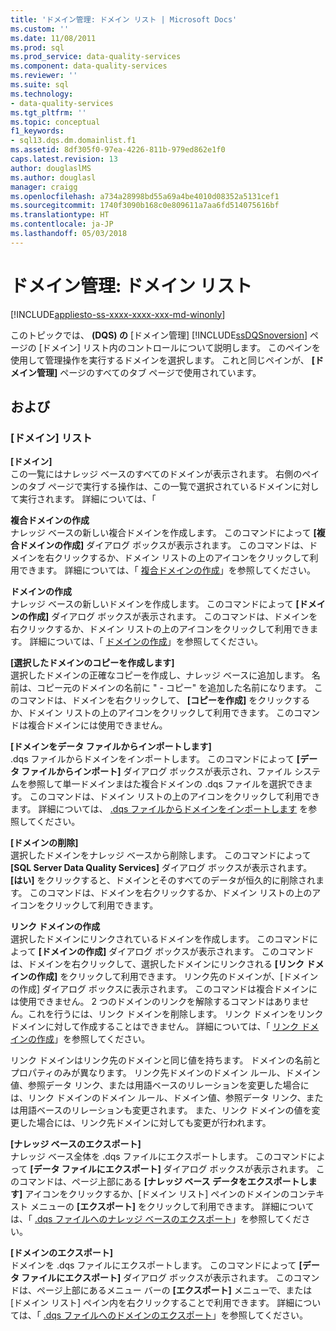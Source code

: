 ```yaml
---
title: 'ドメイン管理: ドメイン リスト | Microsoft Docs'
ms.custom: ''
ms.date: 11/08/2011
ms.prod: sql
ms.prod_service: data-quality-services
ms.component: data-quality-services
ms.reviewer: ''
ms.suite: sql
ms.technology:
- data-quality-services
ms.tgt_pltfrm: ''
ms.topic: conceptual
f1_keywords:
- sql13.dqs.dm.domainlist.f1
ms.assetid: 8df305f0-97ea-4226-811b-979ed862e1f0
caps.latest.revision: 13
author: douglaslMS
ms.author: douglasl
manager: craigg
ms.openlocfilehash: a734a28998bd55a69a4be4010d08352a5131cef1
ms.sourcegitcommit: 1740f3090b168c0e809611a7aa6fd514075616bf
ms.translationtype: HT
ms.contentlocale: ja-JP
ms.lasthandoff: 05/03/2018
---
```

# <a name="domain-management-domain-list"></a>ドメイン管理: ドメイン リスト

[!INCLUDE[appliesto-ss-xxxx-xxxx-xxx-md-winonly](../includes/appliesto-ss-xxxx-xxxx-xxx-md-winonly.md)]

  このトピックでは、 **(DQS) の** [ドメイン管理] [!INCLUDE[ssDQSnoversion](../includes/ssdqsnoversion-md.md)] ページの [ドメイン] リスト内のコントロールについて説明します。 このペインを使用して管理操作を実行するドメインを選択します。 これと同じペインが、 **[ドメイン管理]** ページのすべてのタブ ページで使用されています。  
  
## <a name="options"></a>および  
  
### <a name="domains-list"></a>[ドメイン] リスト  
 **[ドメイン]**  
 この一覧にはナレッジ ベースのすべてのドメインが表示されます。 右側のペインのタブ ページで実行する操作は、この一覧で選択されているドメインに対して実行されます。 詳細については、「  
  
 **複合ドメインの作成**  
 ナレッジ ベースの新しい複合ドメインを作成します。 このコマンドによって **[複合ドメインの作成]** ダイアログ ボックスが表示されます。 このコマンドは、ドメインを右クリックするか、ドメイン リストの上のアイコンをクリックして利用できます。 詳細については、「 [複合ドメインの作成](../data-quality-services/create-a-composite-domain.md)」を参照してください。  
  
 **ドメインの作成**  
 ナレッジ ベースの新しいドメインを作成します。 このコマンドによって **[ドメインの作成]** ダイアログ ボックスが表示されます。 このコマンドは、ドメインを右クリックするか、ドメイン リストの上のアイコンをクリックして利用できます。 詳細については、「 [ドメインの作成](../data-quality-services/create-a-domain.md)」を参照してください。  
  
 **[選択したドメインのコピーを作成します]**  
 選択したドメインの正確なコピーを作成し、ナレッジ ベースに追加します。 名前は、コピー元のドメインの名前に " - コピー" を追加した名前になります。 このコマンドは、ドメインを右クリックして、 **[コピーを作成]** をクリックするか、ドメイン リストの上のアイコンをクリックして利用できます。 このコマンドは複合ドメインには使用できません。  
  
 **[ドメインをデータ ファイルからインポートします]**  
 .dqs ファイルからドメインをインポートします。 このコマンドによって **[データ ファイルからインポート]** ダイアログ ボックスが表示され、ファイル システムを参照して単一ドメインまはた複合ドメインの .dqs ファイルを選択できます。 このコマンドは、ドメイン リストの上のアイコンをクリックして利用できます。 詳細については、 [.dqs ファイルからドメインをインポートします](../data-quality-services/import-a-domain-from-a-dqs-file.md) を参照してください。  
  
 **[ドメインの削除]**  
 選択したドメインをナレッジ ベースから削除します。 このコマンドによって **[SQL Server Data Quality Services]** ダイアログ ボックスが表示されます。 **[はい]** をクリックすると、ドメインとそのすべてのデータが恒久的に削除されます。 このコマンドは、ドメインを右クリックするか、ドメイン リストの上のアイコンをクリックして利用できます。  
  
 **リンク ドメインの作成**  
 選択したドメインにリンクされているドメインを作成します。 このコマンドによって **[ドメインの作成]** ダイアログ ボックスが表示されます。 このコマンドは、ドメインを右クリックして、選択したドメインにリンクされる **[リンク ドメインの作成]** をクリックして利用できます。 リンク先のドメインが、[ドメインの作成] ダイアログ ボックスに表示されます。 このコマンドは複合ドメインには使用できません。 2 つのドメインのリンクを解除するコマンドはありません。これを行うには、リンク ドメインを削除します。 リンク ドメインをリンク ドメインに対して作成することはできません。 詳細については、「 [リンク ドメインの作成](../data-quality-services/create-a-linked-domain.md)」を参照してください。  
  
 リンク ドメインはリンク先のドメインと同じ値を持ちます。 ドメインの名前とプロパティのみが異なります。 リンク先ドメインのドメイン ルール、ドメイン値、参照データ リンク、または用語ベースのリレーションを変更した場合には、リンク ドメインのドメイン ルール、ドメイン値、参照データ リンク、または用語ベースのリレーションも変更されます。 また、リンク ドメインの値を変更した場合には、リンク先ドメインに対しても変更が行われます。  
  
 **[ナレッジ ベースのエクスポート]**  
 ナレッジ ベース全体を .dqs ファイルにエクスポートします。 このコマンドによって **[データ ファイルにエクスポート]** ダイアログ ボックスが表示されます。 このコマンドは、ページ上部にある **[ナレッジ ベース データをエクスポートします]** アイコンをクリックするか、[ドメイン リスト] ペインのドメインのコンテキスト メニューの **[エクスポート]** をクリックして利用できます。 詳細については、「 [.dqs ファイルへのナレッジ ベースのエクスポート](../data-quality-services/export-a-knowledge-base-to-a-dqs-file.md)」を参照してください。  
  
 **[ドメインのエクスポート]**  
 ドメインを .dqs ファイルにエクスポートします。 このコマンドによって **[データ ファイルにエクスポート]** ダイアログ ボックスが表示されます。 このコマンドは、ページ上部にあるメニュー バーの **[エクスポート]** メニューで、または [ドメイン リスト] ペイン内を右クリックすることで利用できます。 詳細については、「 [.dqs ファイルへのドメインのエクスポート](../data-quality-services/export-a-domain-to-a-dqs-file.md)」を参照してください。  
  
  
